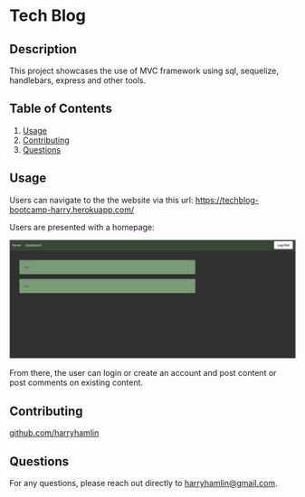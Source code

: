 
# Tech Blog

## Description

This project showcases the use of MVC framework using sql, sequelize, handlebars, express and other tools.


  ## Table of Contents
1. [Usage](#usage)
2. [Contributing](#contributing)
3. [Questions](#questions)


## Usage

Users can navigate to the the website via this url: <a href="https://techblog-bootcamp-harry.herokuapp.com/">https://techblog-bootcamp-harry.herokuapp.com/</a>

Users are presented with a homepage:

<img src="assets/images/homepage.jpg" width=600 style='border: 1px solid grey'/>

From there, the user can login or create an account and post content or post comments on existing content.

## Contributing

<a href="https://github.com/harryhamlin">github.com/harryhamlin</a>

## Questions

For any questions, please reach out directly to <a href="mailto:harryhamlin@gmail.com" target="_blank">harryhamlin@gmail.com</a>.

